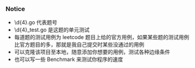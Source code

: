 ### Notice
* \d{4}\.go 代表题号
* \d{4}_test\.go 是这题的单元测试
* 每道题的测试用例为 leetcode 题目上给的官方用例，如果某些题的测试用例比官方题目的多，那就是我自己提交时某些没通过的用例
* 可以克隆该项目至本地，随意添加你想要的用例，测试各种边缘条件
* 也可以写一些 Benchmark 来测试你程序的速度